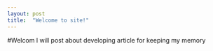 ```yaml
---
layout: post
title:  "Welcome to site!"
---
```

#Welcom
I will post about developing article for keeping my memory
